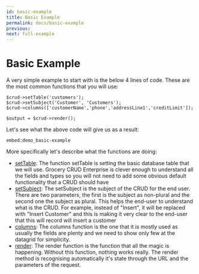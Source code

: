 ```yaml
---
id: basic-example
title: Basic Example
permalink: docs/basic-example
previous: 
next: full-example
---
```


# Basic Example

A very simple example to start with is the below 4 lines of code. These are the most common functions that you will use:
<pre><code class="language-php">$crud->setTable('customers');
$crud->setSubject('Customer', 'Customers');
$crud->columns(['customerName','phone','addressLine1','creditLimit']);

$output = $crud->render();
</code></pre>

Let's see what the above code will give us as a result:

`embed:demo_basic-example`

More specifically let's describe what the functions are doing:

 - [setTable](/docs/set-table): The function setTable is setting the basic database table that we will use. Grocery CRUD Enterprise is clever enough to understand all the fields and types so you will not need to add some obvious default functionality that a CRUD should have
 - [setSubject](/docs/set-subject): The setSubject is the subject of the CRUD for the end user. There are two parameters, the first is the subject as non-plural and the second one the subject as plural. This helps the end-user to understand what is the CRUD. For example, instead of "Insert", it will be replaced with "Insert Customer" and this is making it very clear to the end-user that this will record will insert a customer
 - [columns](/docs/columns): The columns function is the one that it is mostly used as usually the fields are plenty and we need to show only few at the datagrid for simplicity.
 - [render](/docs/render): The render function is the function that all the magic is happening. Without this function, nothing works really. The render method is recognising automatically it's state through the URL and the parameters of the request.